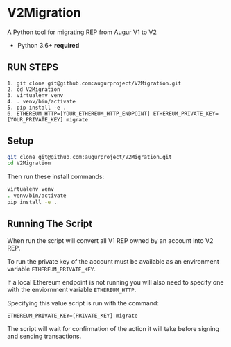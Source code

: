 # V2Migration
A Python tool for migrating REP from Augur V1 to V2

* Python 3.6+ **required**

## RUN STEPS

```
1. git clone git@github.com:augurproject/V2Migration.git
2. cd V2Migration
3. virtualenv venv
4. . venv/bin/activate
5. pip install -e .
6. ETHEREUM_HTTP=[YOUR_ETHEREUM_HTTP_ENDPOINT] ETHEREUM_PRIVATE_KEY=[YOUR_PRIVATE_KEY] migrate
```

## Setup

```sh
git clone git@github.com:augurproject/V2Migration.git
cd V2Migration
```

Then run these install commands:

```sh
virtualenv venv
. venv/bin/activate
pip install -e .
```

## Running The Script

When run the script will convert all V1 REP owned by an account into V2 REP.

To run the private key of the account must be available as an environment variable `ETHEREUM_PRIVATE_KEY`.

If a local Ethereum endpoint is not running you will also need to specify one with the enviornment variable `ETHEREUM_HTTP`.

Specifying this value script is run with the command:

```
ETHEREUM_PRIVATE_KEY=[PRIVATE_KEY] migrate
```

The script will wait for confirmation of the action it will take before signing and sending transactions.
